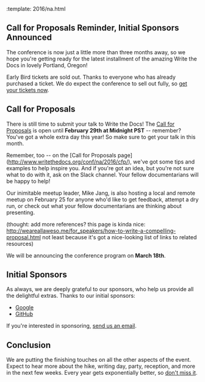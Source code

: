 :template: 2016/na.html

## Call for Proposals Reminder, Initial Sponsors Announced

The conference is now just a little more than three months away, so we 
hope you're getting ready for the latest installment of the amazing 
Write the Docs in lovely Portland, Oregon!

Early Bird tickets are sold out. Thanks to everyone who has already
purchased a ticket. We do expect the conference to sell out fully, so
[get your tickets now](https://ti.to/writethedocs/write-the-docs-na-2015/).

## Call for Proposals

There is still time to submit your talk to Write the Docs!  The [Call
for Proposals](http://www.writethedocs.org/conf/na/cfp/) is open until 
**February 29th at Midnight PST** -- remember? You've got a whole extra day 
this year! So make sure to get your talk in this month.

Remember, too -- on the [Call for Proposals page]
(http://www.writethedocs.org/conf/na/2016/cfp/), we've got some tips and examples 
to help inspire you. And if you're got an idea, but you're not sure what to do with 
it, ask on the Slack channel. Your fellow documentarians will be happy to help!

Our inimitable meetup leader, Mike Jang, is also hosting a local and remote
meetup on February 25 for anyone who'd like to get feedback, attempt a dry run, 
or check out what your fellow documentarians are thinking about presenting.

(thought: add more references? this page is kinda nice:
http://weareallaweso.me/for_speakers/how-to-write-a-compelling-proposal.html
not least because it's got a nice-looking list of links to related resources)

We will be announcing the conference program on **March 18th**.

## Initial Sponsors

As always, we are deeply grateful to our sponsors, who help us provide all the 
delightful extras.
Thanks to our initial sponsors:

* [Google](https://www.google.com/)
* [GitHub](https://github.com/)

If you're interested in sponsoring, [send us an email][email-us].

[email-us]: mailto:sponsorship@writethedocs.org

## Conclusion

We are putting the finishing touches on all the other aspects of the
event. Expect to hear more about the hike, writing day, party,
reception, and more in the next few weeks.  Every year gets exponentially 
better, so [don't miss
it](https://ti.to/writethedocs/write-the-docs-na-2015/).

